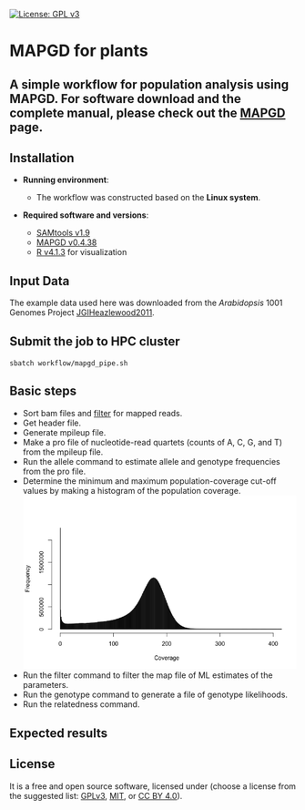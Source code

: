 [![License: GPL v3](https://img.shields.io/badge/License-GPL%20v3-blue.svg)](http://www.gnu.org/licenses/gpl-3.0)

# MAPGD for plants

## A simple workflow for population analysis using MAPGD. For software download and the complete manual, please check out the [MAPGD](https://github.com/LynchLab/MAPGD) page.

## Installation

- __Running environment__: 
    - The workflow was constructed based on the __Linux system__.

- __Required software and versions__: 
    - [SAMtools v1.9](http://www.htslib.org/)
    - [MAPGD v0.4.38](https://github.com/LynchLab/MAPGD) 
    - [R v4.1.3](https://www.r-project.org/) for visualization

## Input Data

The example data used here was downloaded from the *Arabidopsis* 1001 Genomes Project [JGIHeazlewood2011](https://1001genomes.org/projects/JGIHeazlewood2011/index.html).

## Submit the job to HPC cluster

```
sbatch workflow/mapgd_pipe.sh
```

## Basic steps

- Sort bam files and [filter](https://broadinstitute.github.io/picard/explain-flags.html) for mapped reads.
- Get header file.
- Generate mpileup file.
- Make a pro file of nucleotide-read quartets (counts of A, C, G, and T) from the mpileup file.
- Run the allele command to estimate allele and genotype frequencies from the pro file.
- Determine the minimum and maximum population-coverage cut-off values by making a histogram of the population coverage.
![](graphs/Coverage.png)
- Run the filter command to filter the map file of ML estimates of the parameters.
- Run the genotype command to generate a file of genotype likelihoods.
- Run the relatedness command.

## Expected results


## License
It is a free and open source software, licensed under []() (choose a license from the suggested list:  [GPLv3](https://github.com/github/choosealicense.com/blob/gh-pages/_licenses/gpl-3.0.txt), [MIT](https://github.com/github/choosealicense.com/blob/gh-pages/LICENSE.md), or [CC BY 4.0](https://github.com/github/choosealicense.com/blob/gh-pages/_licenses/cc-by-4.0.txt)).
